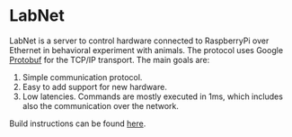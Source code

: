 # LabNet

LabNet is a server to control hardware connected to RaspberryPi over Ethernet in behavioral experiment with animals. The protocol uses Google [Protobuf](https://github.com/protocolbuffers/protobuf) for the TCP/IP transport. The main goals are:

1.	Simple communication protocol.
2.	Easy to add support for new hardware.
3.	Low latencies. Commands are mostly executed in 1ms, which includes also the communication over the network.

Build instructions can be found [here](doc/build_instructions.md).
